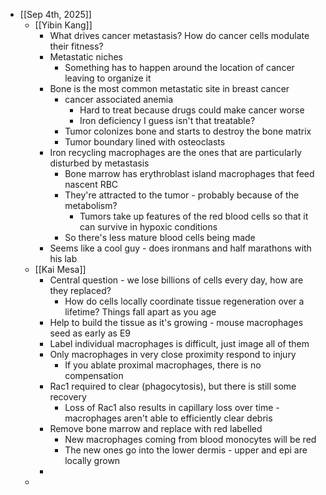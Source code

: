 - [[Sep 4th, 2025]]
	- [[Yibin Kang]]
		- What drives cancer metastasis? How do cancer cells modulate their fitness?
		- Metastatic niches
			- Something has to happen around the location of cancer leaving to organize it
		- Bone is the most common metastatic site in breast cancer
			- cancer associated anemia
				- Hard to treat because drugs could make cancer worse
				- Iron deficiency I guess isn't that treatable?
			- Tumor colonizes bone and starts to destroy the bone matrix
			- Tumor boundary lined with osteoclasts
		- Iron recycling macrophages are the ones that are particularly disturbed by metastasis
			- Bone marrow has erythroblast island macrophages that feed nascent RBC
			- They're attracted to the tumor - probably because of the metabolism?
				- Tumors take up features of the red blood cells so that it can survive in hypoxic conditions
			- So there's less mature blood cells being made
		- Seems like a cool guy - does ironmans and half marathons with his lab
	- [[Kai Mesa]]
		- Central question - we lose billions of cells every day, how are they replaced?
			- How do cells locally coordinate tissue regeneration over a lifetime? Things fall apart as you age
		- Help to build the tissue as it's growing - mouse macrophages seed as early as E9
		- Label individual macrophages is difficult, just image all of them
		- Only macrophages in very close proximity respond to injury
			- If you ablate proximal macrophages, there is no compensation
		- Rac1 required to clear (phagocytosis), but there is still some recovery
			- Loss of Rac1 also results in capillary loss over time - macrophages aren't able to efficiently clear debris
		- Remove bone marrow and replace with red labelled
			- New macrophages coming from blood monocytes will be red
			- The new ones go into the lower dermis - upper and epi are locally grown
		-
	-